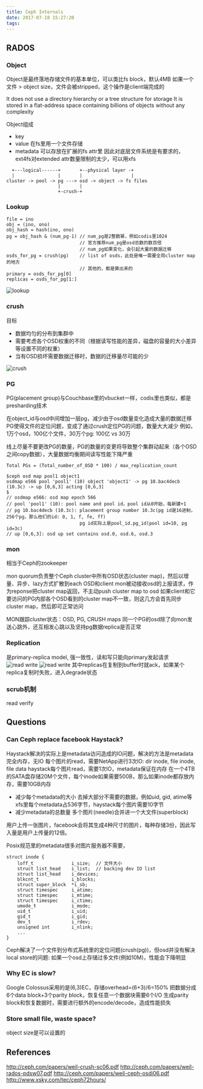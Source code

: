 ```yaml
---
title: Ceph Internals
date: 2017-07-18 15:27:20
tags:
---
```


## RADOS

### Object

Object是最终落地存储文件的基本单位，可以类比fs block，默认4MB
如果一个文件 > object size，文件会被stripped，这个操作是client端完成的

It does not use a directory hierarchy or a tree structure for storage
It is stored in a flat-address space containing billions of objects without any complexity

Object组成
- key
- value
  在fs里用一个文件存储
- metadata
  可以存放在扩展的fs attr里
  因此对底层文件系统是有要求的，ext4fs对extended attr数量限制的太少，可以用xfs

```
  +---logical------+       +--physical layer -+
  |                |       |                  |
cluster -> pool -> pg ---> osd -> object -> fs files
                   |       |                 
                   +-crush-+
```

### Lookup

```
file = ino
obj = (ino, ono)
obj_hash = hash(ino, ono)
pg = obj_hash & (num_pg-1) // num_pg是2整数幂，例如codis里1024
                           // 官方推荐num_pg是osd总数的数百倍
                           // num_pg如果变化，会引起大量的数据迁移
osds_for_pg = crush(pg)    // list of osds，此处是唯一需要全局cluster map的地方
                           // 其他的，都是算出来的
primary = osds_for_pg[0]
replicas = osds_for_pg[1:]
```
![lookup](https://github.com/funkygao/blogassets/blob/master/img/ceph-lookup.png?raw=true)

### crush

目标
- 数据均匀的分布到集群中
- 需要考虑各个OSD权重的不同（根据读写性能的差异，磁盘的容量的大小差异等设置不同的权重）
- 当有OSD损坏需要数据迁移时，数据的迁移量尽可能的少

![crush](https://github.com/funkygao/blogassets/blob/master/img/ceph-crush.png?raw=true)

### PG

PG(placement group)与Couchbase里的vbucket一样，codis里也类似，都是presharding技术

在object_id与osd中间增加一层pg，减少由于osd数量变化造成大量的数据迁移
PG使得文件的定位问题，变成了通过crush定位PG的问题，数量大大减少
例如，1万个osd，100亿个文件，30万个pg: 100亿 vs 30万

线上尽量不要更改PG的数量，PG的数量的变更将导致整个集群动起来（各个OSD之间copy数据），大量数据均衡期间读写性能下降严重

```
Total PGs = (Total_number_of_OSD * 100) / max_replication_count
```

```
$ceph osd map pool1 object1
osdmap e566 pool 'pool1' (10) object 'object1' -> pg 10.bac4decb (10.3c) -> up [0,6,3] acting [0,6,3]
$
// osdmap e566: osd map epoch 566
// pool 'pool1' (10): pool name and pool id，pool id从0开始，每新建+1
// pg 10.bac4decb (10.3c): placement group number 10.3c(pg id是16进制，256个pg，那么他们的id: 0, 1, f, fe, ff)
                           pg id实际上是pool_id.pg_id(pool id=10, pg id=3c)
// up [0,6,3]: osd up set contains osd.0, osd.6, osd.3
```

### mon

相当于Ceph的zookeeper

mon quorum负责整个Ceph cluster中所有OSD状态(cluster map)，然后以增量、异步、lazy方式扩散到each OSD和client
mon被动接收osd的上报请求，作为reponse把cluster map返回，不主动push cluster map to osd
如果client和它要访问的PG内部各个OSD看到的cluster map不一致，则这几方会首先同步cluster map，然后即可正常访问

MON跟踪cluster状态：OSD, PG, CRUSH maps
同一个PG的osd除了向mon发送心跳外，还互相发心跳以及坚持pg数据replica是否正常

### Replication

是primary-replica model, 强一致性，读和写只能向primary发起请求
![read write](https://github.com/funkygao/blogassets/blob/master/img/ceph-rw.png?raw=true)
![read write](https://github.com/funkygao/blogassets/blob/master/img/ceph-rw1.jpg?raw=true)
其中replicas在复制到buffer时就ack，如果某个replica复制时失败，进入degrade状态

### scrub机制

read verify

## Questions

### Can Ceph replace facebook Haystack?

Haystack解决的实际上是metadata访问造成的IO问题，解决的方法是metadata完全内存，无IO
每个图片的read，需要NetApp进行3次IO: dir inode, file inode, file data
haystack每个图片read，需要1次IO，metadata保证在内存
在一个4TB的SATA盘存储20M个文件，每个inode如果需要500B，那么如果inode都存放内存，需要10GB内存
- 减少每个metadata的大小
  去掉大部分不需要的数据，例如uid, gid, atime等
  xfs里每个metadata占536字节，haystack每个图片需要10字节
- 减少metadata的总数量
  多个图片(needle)合并进一个大文件(superblock)

用户上传一张图片，facebook会将其生成4种尺寸的图片，每种存储3份，因此写入量是用户上传量的12倍。

Posix规范里的metadata很多对图片服务器不需要，
```
struct inode {
    loff_t              i_size;  // 文件大小
    struct list_head    i_list;  // backing dev IO list
    struct list_head    i_devices;
    blkcnt_t            i_blocks;
    struct super_block  *i_sb;
    struct timespec     i_atime;
    struct timespec     i_mtime;
    struct timespec     i_ctime;
    umode_t             i_mode;
    uid_t               i_uid;
    gid_t               i_gid;
    dev_t               i_rdev;
    unsigned int        i_nlink;
    ...
}
```

Ceph解决了一个文件到分布式系统里的定位问题(crush(pg))，但osd并没有解决local store的问题: 如果一个osd上存储过多文件(例如10M)，性能会下降明显

### Why EC is slow?

Google Colossus采用的是(6,3)EC，存储overhead=(6+3)/6=150%
把数据分成6个data block+3个parity block，恢复任意一个数据块需要6个I/O
生成parity block和恢复数据时，需要进行额外的encode/decode，造成性能损失

### Store small file, waste space?

object size是可以设置的

## References

http://ceph.com/papers/weil-crush-sc06.pdf
http://ceph.com/papers/weil-rados-pdsw07.pdf
http://ceph.com/papers/weil-ceph-osdi06.pdf
http://www.xsky.com/tec/ceph72hours/
